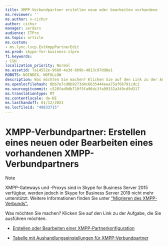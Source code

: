 ```yaml
---
title: XMPP-Verbundpartner erstellen neue oder bearbeiten vorhandene
ms.reviewer: ''
ms.author: v-cichur
author: cichur
manager: serdars
audience: ITPro
ms.topic: article
ms.custom:
- ms.lync.lscp.ExtXmppPartnerEdit
ms.prod: skype-for-business-itpro
f1.keywords:
- CSH
localization_priority: Normal
ms.assetid: 7a14552e-96b0-4a3d-bb9b-4813c97dd8e1
ROBOTS: NOINDEX, NOFOLLOW
description: Was möchten Sie machen? Klicken Sie auf den Link zu der Aufgabe, die Sie ausführen möchten.
ms.openlocfilehash: 8bb7e7cd0b9273d4c6635444eea75af6b791cdc2
ms.sourcegitcommit: c528fad9db719f3fa96dc3fa99332a349cd9d317
ms.translationtype: MT
ms.contentlocale: de-DE
ms.lasthandoff: 01/12/2021
ms.locfileid: "49833715"
---
```

# <a name="xmpp-federated-partners-create-new-or-edit-existing"></a>XMPP-Verbundpartner: Erstellen eines neuen oder Bearbeiten eines vorhandenen XMPP-Verbundpartners

> [!NOTE]
> XMPP-Gateways und -Proxys sind in Skype for Business Server 2015 verfügbar, werden jedoch in Skype for Business Server 2019 nicht mehr unterstützt. Weitere Informationen finden Sie unter ["Migrieren des XMPP-Verbunds".](../../../../SfBServer2019/migration/migrating-xmpp-federation.md)

Was möchten Sie machen? Klicken Sie auf den Link zu der Aufgabe, die Sie ausführen möchten.

- [Erstellen oder Bearbeiten einer XMPP-Partnerkonfiguration](https://technet.microsoft.com/library/362dbe5e-8ee9-4aba-8c26-5907312b4a60.aspx)

- [Tabelle mit Aushandlungseinstellungen für XMPP-Verbundpartner](https://technet.microsoft.com/library/ef773942-ef92-4f71-85a1-738dfebdfa00.aspx)

